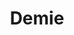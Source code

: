 ---
title: Demie
date: 
draft: false

# descripcion
description : Conjunto de aros y dije de perla con cubic

materials: Plata 925

color: Plateado y perla

dimensions: 1cm x 2cm (dije) - 1cm x 2,5cm (aros)

code: 06-18-0376

type: "Conjuntos"

categories: []

price: $5.920,00

price_eftvo: $5.030,00

# Images
# first image will be shown in the product page
images:
  # - image: "images/path_to_image"
  # La ubicacion de las imagenes es imagenes/Conjuntos/Conjuntos.Aros y Dije/06-18-0376-demie
  - image: "./images/conjuntos/aros_y_dije/06-18-0376-perlas-colgantes-con-cubic_a.JPG"
  - image: "./images/conjuntos/aros_y_dije/06-18-0376-perlas-colgantes-con-cubic_b.JPG"
---